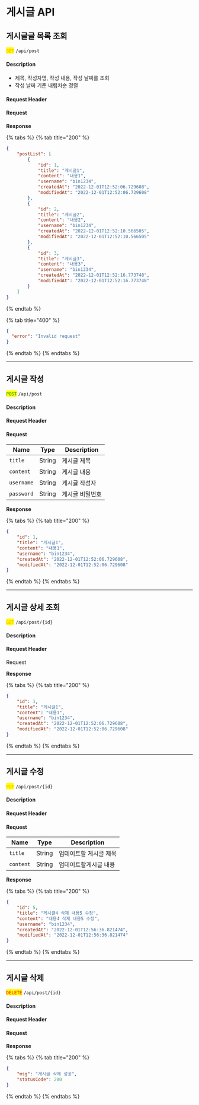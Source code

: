 # 게시글 API

## 게시글글 목록 조회

<mark style="color:orange;">`GET`</mark> `/api/post`

#### Description

* 제목, 작성자명, 작성 내용, 작성 날짜를 조회
* 작성 날짜 기준 내림차순 정렬

#### Request Header

#### Request



**Response**

{% tabs %}
{% tab title="200" %}
```json
{
    "postList": [
        {
            "id": 1,
            "title": "게시글1",
            "content": "내용1",
            "username": "bin1234",
            "createdAt": "2022-12-01T12:52:06.729608",
            "modifiedAt": "2022-12-01T12:52:06.729608"
        },
        {
            "id": 2,
            "title": "게시글2",
            "content": "내용2",
            "username": "bin1234",
            "createdAt": "2022-12-01T12:52:10.566505",
            "modifiedAt": "2022-12-01T12:52:10.566505"
        },
        {
            "id": 3,
            "title": "게시글3",
            "content": "내용3",
            "username": "bin1234",
            "createdAt": "2022-12-01T12:52:16.773748",
            "modifiedAt": "2022-12-01T12:52:16.773748"
        }
    ]
}
```
{% endtab %}

{% tab title="400" %}
```json
{
  "error": "Invalid request"
}
```
{% endtab %}
{% endtabs %}

***

## 게시글 작성

<mark style="color:green;">`POST`</mark> `/api/post`

#### Description

#### Request Header

#### Request

| Name       | Type   | Description |
| ---------- | ------ | ----------- |
| `title`    | String | 게시글 제목      |
| `content`  | String | 게시글 내용      |
| `username` | String | 게시글 작성자     |
| `password` | String | 게시글 비밀번호    |

**Response**

{% tabs %}
{% tab title="200" %}
```json
{
    "id": 1,
    "title": "게시글1",
    "content": "내용1",
    "username": "bin1234",
    "createdAt": "2022-12-01T12:52:06.729608",
    "modifiedAt": "2022-12-01T12:52:06.729608"
}
```
{% endtab %}
{% endtabs %}

***

## 게시글 상세 조회

<mark style="color:orange;">`GET`</mark> `/api/post/{id}`

#### Description

#### Request Header

Request

**Response**

{% tabs %}
{% tab title="200" %}
```json
{
    "id": 1,
    "title": "게시글1",
    "content": "내용1",
    "username": "bin1234",
    "createdAt": "2022-12-01T12:52:06.729608",
    "modifiedAt": "2022-12-01T12:52:06.729608"
}
```
{% endtab %}
{% endtabs %}

***

## 게시글 수정

<mark style="color:orange;">`PUT`</mark> `/api/post/{id}`

#### Description

#### Request Header

#### Request

| Name      | Type   | Description   |
| --------- | ------ | ------------- |
| `title`   | String | 업데이트할  게시글 제목 |
| `content` | String | 업데이트할게시글 내용   |

**Response**

{% tabs %}
{% tab title="200" %}
```json
{
    "id": 5,
    "title": "게시글4 삭제 내용5 수정",
    "content": "내용4 삭제 내용5 수정",
    "username": "bin1234",
    "createdAt": "2022-12-01T12:56:36.821474",
    "modifiedAt": "2022-12-01T12:56:36.821474"
}
```
{% endtab %}
{% endtabs %}

***

## 게시글 삭제

<mark style="color:red;">`DELETE`</mark> `/api/post/{id}`

#### Description

#### Request Header

#### Request

**Response**

{% tabs %}
{% tab title="200" %}
```json
{
    "msg": "게시글 삭제 성공",
    "statusCode": 200
}
```
{% endtab %}
{% endtabs %}
